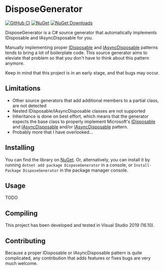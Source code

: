 # DisposeGenerator
[![GitHub CI](https://img.shields.io/github/workflow/status/Archomeda/DisposeGenerator/CI/master?label=CI&logo=GitHub)](https://github.com/Archomeda/DisposeGenerator/actions?workflow=CI)
[![NuGet](https://img.shields.io/nuget/v/DisposeGenerator.svg?label=NuGet&logo=nuget)](https://www.nuget.org/packages/DisposeGenerator)
[![NuGet Downloads](https://img.shields.io/nuget/dt/DisposeGenerator.svg?label=Downloads&logo=nuget)](https://www.nuget.org/packages/DisposeGenerator)

DisposeGenerator is a C# source generator that automatically implements IDisposable and IAsyncDisposable for you.

Manually implementing proper [IDisposable](https://docs.microsoft.com/en-us/dotnet/standard/garbage-collection/implementing-dispose) and [IAsyncDisposable](https://docs.microsoft.com/en-us/dotnet/standard/garbage-collection/implementing-disposeasync) patterns tends to bring a lot of boilerplate code.
This source generator aims to eleviate that problem so that you don't have to think about this pattern anymore.

Keep in mind that this project is in an early stage, and that bugs may occur.

## Limitations
- Other source generators that add additional members to a partial class, are not detected
- Nested IDisposable/IAsyncDisposable classes are not supported
- Inheritance is done on best effort, which means that the generator expects the base class to properly implement Microsoft's [IDisposable](https://docs.microsoft.com/en-us/dotnet/standard/garbage-collection/implementing-dispose) and [IAsyncDisposable](https://docs.microsoft.com/en-us/dotnet/standard/garbage-collection/implementing-disposeasync) and/or [IAsyncDisposable](https://docs.microsoft.com/en-us/dotnet/standard/garbage-collection/implementing-disposeasync) pattern.
- Probably more that I have overlooked...

## Installing
You can find the library on [NuGet](https://www.nuget.org/packages/DisposeGenerator/). Or, alternatively, you can install it by running `dotnet add package DisposeGenerator` in a console, or `Install-Package DisposeGenerator` in the package manager console.

## Usage
TODO

## Compiling
This project has been developed and tested in Visual Studio 2019 (16.10).

## Contributing
Because a proper IDisposable or IAsyncDisposable pattern is quite complicated, any contribution that adds features or fixes bugs are very much welcome.
